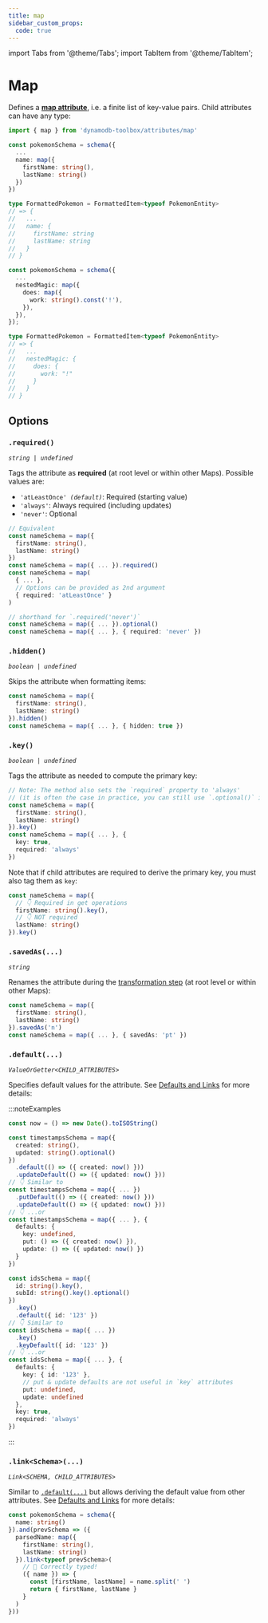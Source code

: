 ```yaml
---
title: map
sidebar_custom_props:
  code: true
---
```


import Tabs from '@theme/Tabs';
import TabItem from '@theme/TabItem';

# Map

Defines a [**map attribute**](https://docs.aws.amazon.com/amazondynamodb/latest/developerguide/HowItWorks.NamingRulesDataTypes.html#HowItWorks.DataTypes), i.e. a finite list of key-value pairs. Child attributes can have any type:

```ts
import { map } from 'dynamodb-toolbox/attributes/map'

const pokemonSchema = schema({
  ...
  name: map({
    firstName: string(),
    lastName: string()
  })
})

type FormattedPokemon = FormattedItem<typeof PokemonEntity>
// => {
//   ...
//   name: {
//     firstName: string
//     lastName: string
//   }
// }

const pokemonSchema = schema({
  ...
  nestedMagic: map({
    does: map({
      work: string().const('!'),
    }),
  }),
});

type FormattedPokemon = FormattedItem<typeof PokemonEntity>
// => {
//   ...
//   nestedMagic: {
//     does: {
//       work: "!"
//     }
//   }
// }
```

## Options

### `.required()`

<p style={{ marginTop: '-15px' }}><i><code>string | undefined</code></i></p>

Tags the attribute as **required** (at root level or within other Maps). Possible values are:

- <code>'atLeastOnce' <i>(default)</i></code>: Required (starting value)
- `'always'`: Always required (including updates)
- `'never'`: Optional

```ts
// Equivalent
const nameSchema = map({
  firstName: string(),
  lastName: string()
})
const nameSchema = map({ ... }).required()
const nameSchema = map(
  { ... },
  // Options can be provided as 2nd argument
  { required: 'atLeastOnce' }
)

// shorthand for `.required('never')`
const nameSchema = map({ ... }).optional()
const nameSchema = map({ ... }, { required: 'never' })
```

### `.hidden()`

<p style={{ marginTop: '-15px' }}><i><code>boolean | undefined</code></i></p>

Skips the attribute when formatting items:

```ts
const nameSchema = map({
  firstName: string(),
  lastName: string()
}).hidden()
const nameSchema = map({ ... }, { hidden: true })
```

### `.key()`

<p style={{ marginTop: '-15px' }}><i><code>boolean | undefined</code></i></p>

Tags the attribute as needed to compute the primary key:

```ts
// Note: The method also sets the `required` property to 'always'
// (it is often the case in practice, you can still use `.optional()` if needed)
const nameSchema = map({
  firstName: string(),
  lastName: string()
}).key()
const nameSchema = map({ ... }, {
  key: true,
  required: 'always'
})
```

Note that if child attributes are required to derive the primary key, you must also tag them as `key`:

```ts
const nameSchema = map({
  // 👇 Required in get operations
  firstName: string().key(),
  // 👇 NOT required
  lastName: string()
}).key()
```

### `.savedAs(...)`

<p style={{ marginTop: '-15px' }}><i><code>string</code></i></p>

Renames the attribute during the [transformation step](../15-actions/1-parse.md) (at root level or within other Maps):

```ts
const nameSchema = map({
  firstName: string(),
  lastName: string()
}).savedAs('n')
const nameSchema = map({ ... }, { savedAs: 'pt' })
```

### `.default(...)`

<p style={{ marginTop: '-15px' }}><i><code>ValueOrGetter&lt;CHILD_ATTRIBUTES&gt;</code></i></p>

Specifies default values for the attribute. See [Defaults and Links](../3-defaults-and-links/index.md) for more details:

:::noteExamples

<Tabs>
<TabItem value="put-update" label="Put/Update">

```ts
const now = () => new Date().toISOString()

const timestampsSchema = map({
  created: string(),
  updated: string().optional()
})
  .default(() => ({ created: now() }))
  .updateDefault(() => ({ updated: now() }))
// 👇 Similar to
const timestampsSchema = map({ ... })
  .putDefault(() => ({ created: now() }))
  .updateDefault(() => ({ updated: now() }))
// 👇 ...or
const timestampsSchema = map({ ... }, {
  defaults: {
    key: undefined,
    put: () => ({ created: now() }),
    update: () => ({ updated: now() })
  }
})
```

</TabItem>
<TabItem value="key" label="Key">

```ts
const idsSchema = map({
  id: string().key(),
  subId: string().key().optional()
})
  .key()
  .default({ id: '123' })
// 👇 Similar to
const idsSchema = map({ ... })
  .key()
  .keyDefault({ id: '123' })
// 👇 ...or
const idsSchema = map({ ... }, {
  defaults: {
    key: { id: '123' },
    // put & update defaults are not useful in `key` attributes
    put: undefined,
    update: undefined
  },
  key: true,
  required: 'always'
})
```

</TabItem>
</Tabs>

:::

### `.link<Schema>(...)`

<p style={{ marginTop: '-15px' }}><i><code>Link&lt;SCHEMA, CHILD_ATTRIBUTES&gt;</code></i></p>

Similar to [`.default(...)`](#default) but allows deriving the default value from other attributes. See [Defaults and Links](../3-defaults-and-links/index.md) for more details:

```ts
const pokemonSchema = schema({
  name: string()
}).and(prevSchema => ({
  parsedName: map({
    firstName: string(),
    lastName: string()
  }).link<typeof prevSchema>(
    // 🙌 Correctly typed!
    ({ name }) => {
      const [firstName, lastName] = name.split(' ')
      return { firstName, lastName }
    }
  )
}))
```

